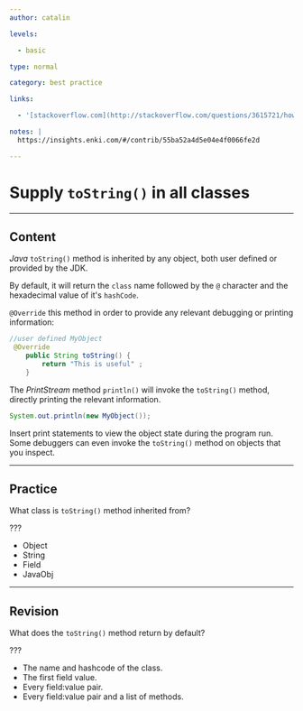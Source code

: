 ```yaml
---
author: catalin

levels:

  - basic

type: normal

category: best practice

links:

  - '[stackoverflow.com](http://stackoverflow.com/questions/3615721/how-to-use-the-tostring-method-in-java){website}'

notes: |
  https://insights.enki.com/#/contrib/55ba52a4d5e04e4f0066fe2d

---
```


# Supply `toString()` in all classes

---
## Content

*Java* `toString()` method is inherited by any object, both user defined or provided by the JDK.

By default, it will return the `class` name followed by the `@` character and the hexadecimal value of it's `hashCode`.

`@Override` this method in order to provide any relevant debugging or printing information:
```java
//user defined MyObject
 @Override
    public String toString() {
        return "This is useful" ;
    }

```

The *PrintStream* method `println()` will invoke the `toString()` method, directly printing the relevant information.

```java
System.out.println(new MyObject());
```
Insert print statements to view the object state during the program run. Some debuggers can even invoke the `toString()` method on objects that you inspect.

---
## Practice

What class is `toString()` method inherited from?

???

* Object
* String
* Field
* JavaObj

---
## Revision

What does the `toString()` method return by default?

???

* The name and hashcode of the class.
* The first field value.
* Every field:value pair.
* Every field:value pair and a list of methods.